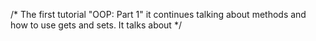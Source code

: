 /*
The first tutorial "OOP: Part 1" it continues talking about methods and how to use gets and sets. It talks about
*/
